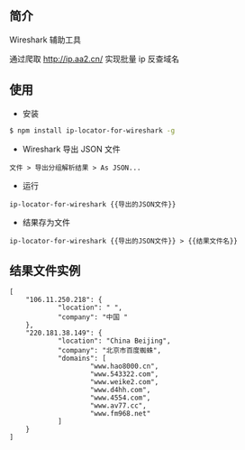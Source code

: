## 简介

Wireshark 辅助工具

通过爬取 http://ip.aa2.cn/ 实现批量 ip 反查域名

## 使用

+ 安装

```sh
$ npm install ip-locator-for-wireshark -g
```

+ Wireshark 导出 JSON 文件

```
文件 > 导出分组解析结果 > As JSON...
```

+ 运行

```
ip-locator-for-wireshark {{导出的JSON文件}}
```

+ 结果存为文件

```
ip-locator-for-wireshark {{导出的JSON文件}} > {{结果文件名}}
```

## 结果文件实例

```
[
    "106.11.250.218": {
            "location": " ",
            "company": "中国 "
    },
    "220.181.38.149": {
            "location": "China Beijing",
            "company": "北京市百度蜘蛛",
            "domains": [
                    "www.hao8000.cn",
                    "www.543322.com",
                    "www.weike2.com",
                    "www.d4hh.com",
                    "www.4554.com",
                    "www.av77.cc",
                    "www.fm968.net"
            ]
    }
]
```
